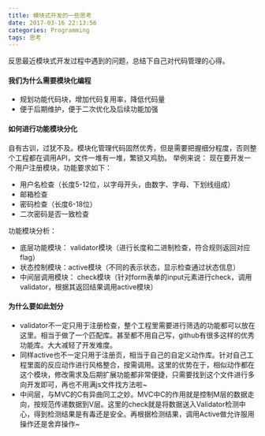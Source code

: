 ```yaml
---
title: 模块式开发的一些思考
date: 2017-03-16 22:13:56
categories: Programming
tags: 思考
---
```

反思最近模块式开发过程中遇到的问题，总结下自己对代码管理的心得。
<!--more-->
#### 我们为什么需要模块化编程

- 规划功能代码块，增加代码复用率，降低代码量
- 便于后期维护，便于二次优化及后续功能加强

#### 如何进行功能模块分化

自有古训，过犹不及。模块化管理代码固然优秀，但是需要把握细分程度，否则整个工程都在调用API，文件一堆有一堆，繁锁又鸡肋。
举例来说：
现在要开发一个用户注册模块，功能要求如下：

- 用户名检查（长度5-12位，以字母开头，由数字、字母、下划线组成）
- 邮箱检查
- 密码检查（长度6-18位）
- 二次密码是否一致检查


功能模块分析：

- 底层功能模块： validator模块（进行长度和二进制检查，符合规则返回对应flag）
- 状态控制模块：active模块（不同的表示状态，显示检查通过状态信息）
- 中间层调用模块： check模块（针对form表单的input元素进行check，调用validator，根据其返回结果调用active模块）

#### 为什么要如此划分

- validator不一定只用于注册检查，整个工程里需要进行筛选的功能都可以放在这里。相当于做了一个匹配库。甚至都不用自己写，github有很多这样的优秀功能库。大大减轻了开发难度。
- 同样active也不一定只用于注册页，相当于自己的自定义动作库。针对自己工程里面的反应动作进行风格整合，按需调用。这里的优势在于，相似动作都在这个模块，修改需求及后期扩展功能都非常便捷，只需要找到这个文件进行多向开发即可，再也不用满js文件找方法啦~
- 中间层，与MVC的C有异曲同工之妙。MVC中C的作用就是控制M层的数据走向，按规范传递数据到V层。这里的check就是将数据送入Validator检测中心，得到检测结果是有毒还是安全。再根据检测结果，调用Active做允许服用操作还是舍弃操作~